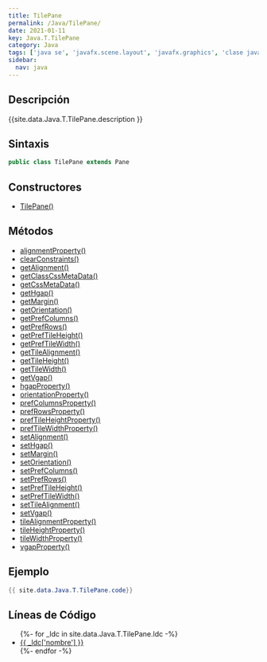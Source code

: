 ```yaml
---
title: TilePane
permalink: /Java/TilePane/
date: 2021-01-11
key: Java.T.TilePane
category: Java
tags: ['java se', 'javafx.scene.layout', 'javafx.graphics', 'clase java', 'JavaFX 2.0']
sidebar: 
  nav: java
---
```


## Descripción
{{site.data.Java.T.TilePane.description }}

## Sintaxis
~~~java
public class TilePane extends Pane
~~~

## Constructores
* [TilePane()](/Java/TilePane/TilePane/)

## Métodos
* [alignmentProperty()](/Java/TilePane/alignmentProperty)
* [clearConstraints()](/Java/TilePane/clearConstraints)
* [getAlignment()](/Java/TilePane/getAlignment)
* [getClassCssMetaData()](/Java/TilePane/getClassCssMetaData)
* [getCssMetaData()](/Java/TilePane/getCssMetaData)
* [getHgap()](/Java/TilePane/getHgap)
* [getMargin()](/Java/TilePane/getMargin)
* [getOrientation()](/Java/TilePane/getOrientation)
* [getPrefColumns()](/Java/TilePane/getPrefColumns)
* [getPrefRows()](/Java/TilePane/getPrefRows)
* [getPrefTileHeight()](/Java/TilePane/getPrefTileHeight)
* [getPrefTileWidth()](/Java/TilePane/getPrefTileWidth)
* [getTileAlignment()](/Java/TilePane/getTileAlignment)
* [getTileHeight()](/Java/TilePane/getTileHeight)
* [getTileWidth()](/Java/TilePane/getTileWidth)
* [getVgap()](/Java/TilePane/getVgap)
* [hgapProperty()](/Java/TilePane/hgapProperty)
* [orientationProperty()](/Java/TilePane/orientationProperty)
* [prefColumnsProperty()](/Java/TilePane/prefColumnsProperty)
* [prefRowsProperty()](/Java/TilePane/prefRowsProperty)
* [prefTileHeightProperty()](/Java/TilePane/prefTileHeightProperty)
* [prefTileWidthProperty()](/Java/TilePane/prefTileWidthProperty)
* [setAlignment()](/Java/TilePane/setAlignment)
* [setHgap()](/Java/TilePane/setHgap)
* [setMargin()](/Java/TilePane/setMargin)
* [setOrientation()](/Java/TilePane/setOrientation)
* [setPrefColumns()](/Java/TilePane/setPrefColumns)
* [setPrefRows()](/Java/TilePane/setPrefRows)
* [setPrefTileHeight()](/Java/TilePane/setPrefTileHeight)
* [setPrefTileWidth()](/Java/TilePane/setPrefTileWidth)
* [setTileAlignment()](/Java/TilePane/setTileAlignment)
* [setVgap()](/Java/TilePane/setVgap)
* [tileAlignmentProperty()](/Java/TilePane/tileAlignmentProperty)
* [tileHeightProperty()](/Java/TilePane/tileHeightProperty)
* [tileWidthProperty()](/Java/TilePane/tileWidthProperty)
* [vgapProperty()](/Java/TilePane/vgapProperty)

## Ejemplo
~~~java
{{ site.data.Java.T.TilePane.code}}
~~~

## Líneas de Código
<ul>
{%- for _ldc in site.data.Java.T.TilePane.ldc -%}
   <li>
       <a href="{{_ldc['url'] }}">{{ _ldc['nombre'] }}</a>
   </li>
{%- endfor -%}
</ul>
